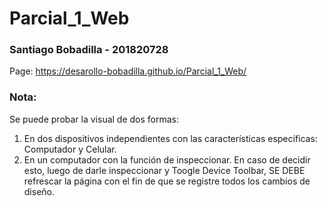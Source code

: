 # Parcial_1_Web

### Santiago Bobadilla - 201820728
Page: https://desarollo-bobadilla.github.io/Parcial_1_Web/

### Nota:

Se puede probar la visual de dos formas:
1.	En dos dispositivos independientes con las características específicas: Computador y Celular.
2.	En un computador con la función de inspeccionar. En caso de decidir esto, luego de darle inspeccionar y Toogle Device Toolbar, SE DEBE refrescar la página con el fin de que se registre todos los cambios de diseño.

